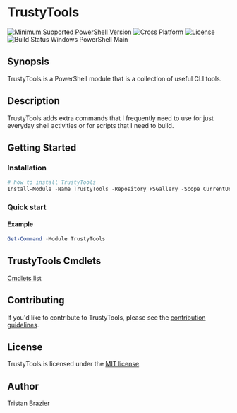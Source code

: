 # TrustyTools
[![Minimum Supported PowerShell Version](https://img.shields.io/badge/PowerShell-5.1+-purple.svg)](https://github.com/PowerShell/PowerShell) ![Cross Platform](https://img.shields.io/badge/platform-windows%20%7C%20macos%20%7C%20linux-lightgrey) [![License][license-badge]](LICENSE) ![Build Status Windows PowerShell Main](https://github.com/TrustyTristan/TrustyTools/workflows/ActionsTest-Windows-Build/badge.svg?branch=master)

[license-badge]: https://img.shields.io/github/license/TrustyTristan/TrustyTools

## Synopsis

TrustyTools is a PowerShell module that is a collection of useful CLI tools.

## Description

TrustyTools adds extra commands that I frequently need to use for just everyday shell activities or for scripts that I need to build.

## Getting Started

### Installation

```powershell
# how to install TrustyTools
Install-Module -Name TrustyTools -Repository PSGallery -Scope CurrentUser
```

### Quick start

#### Example

```powershell
Get-Command -Module TrustyTools

```
## TrustyTools Cmdlets
[Cmdlets list](/docs/TrustyTools.md)

## Contributing

If you'd like to contribute to TrustyTools, please see the [contribution guidelines](.github/CONTRIBUTING.md).

## License

TrustyTools is licensed under the [MIT license](LICENSE).

## Author

Tristan Brazier